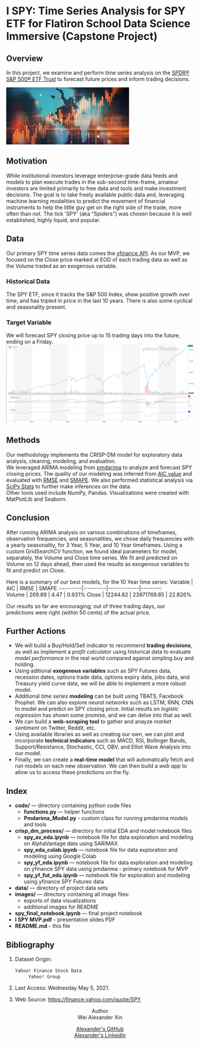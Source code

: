 # I SPY: Time Series Analysis for SPY ETF for Flatiron School Data Science Immersive (Capstone Project)
  
## Overview  
In this project, we examine and perform time series analysis on the [SPDR® S&P 500® ETF Trust](https://www.ssga.com/us/en/institutional/etfs/funds/spdr-sp-500-etf-trust-spy) to forecast future prices and inform trading decisions.  

![finance](images/finance.jpeg)  
  
## Motivation  
While institutional investors leverage enterprise-grade data feeds and models to plan execute trades in the sub-second time-frame, amateur investors are limited primarily to free data and tools and make investment decisions. The goal is to take freely available public data and, leveraging machine learning modalities to predict the movement of financial instruments to help the little guy get on the right side of the trade, more often than not. The tick 'SPY' (aka "Spiders") was chosen because it is well established, highly liquid, and popular.

## Data  
Our primary SPY time series data comes the [yfinance API](https://github.com/ranaroussi/yfinance). As our MVP, we focused on the Close price marked at EOD of each trading data as well as the Volume traded as an exogenous variable.

### Historical Data  
The SPY ETF, since it tracks the S&P 500 Index, show positive growth over time, and has tripled in price in the last 10 years. There is also some cyclical and seasonality present.  

### Target Variable  
We will forecast SPY closing price up to 15 trading days into the future, ending on a Friday.
![SPY Chart](images/SPY_Chart.png)  

## Methods  
Our methodology implements the CRISP-DM model for exploratory data analysis, cleaning, modeling, and evaluation.  
We leveraged ARIMA modeling from [pmdarima](http://alkaline-ml.com/pmdarima/) to analyze and forecast SPY closing prices. The quality of our modeling was inferred from [AIC value](https://en.wikipedia.org/wiki/Akaike_information_criterion) and evaluated with [RMSE](https://en.wikipedia.org/wiki/Root-mean-square_deviation) and [SMAPE](https://en.wikipedia.org/wiki/Symmetric_mean_absolute_percentage_error). We also performed statistical analysis via [SciPy Stats](https://docs.scipy.org/doc/scipy/reference/stats.html) to further make inferences on the data.  
Other tools used include NumPy, Pandas. Visualizations were created with MatPlotLib and Seaborn.  
  
## Conclusion
After running ARIMA analysis on various combinations of timeframes, observation frequencies, and seasonalities, we chose daily frequencies with a yearly seasonality, for 3 Year, 5 Year, and 10 Year timeframes.  Using a custom GridSearchCV function, we found ideal parameters for model, separately, the Volume and Close time series. We fit and predicted on Volume on 12 days ahead, then used the results as exogenous variables to fit and predict on Close.  

Here is a summary of our best models, for the 10 Year time series:
Variable  |    AIC   |     RMSE    |  SMAPE
:---------|:---------|-------------|--------:  
Volume    | 269.89   |     4.47    |  0.931% 
Close     | 12244.82 | 23971769.85 | 22.826% 

Our results so far are encouraging; out of three trading days, our predictions were right (within 50 cents) of the actual price.

## Further Actions  
- We will build a Buy/Hold/Sell indicator to recommend **trading decisions**, as well as implement a _profit calculator_ using historical data to evaluate _model performance_ in the real world compared against simpling buy and holding.  
- Using aditional **exogenous variables** such as SPY Futures data, recession dates, options trade data, options expiry data, jobs data, and Treasury yield curve data, we will be able to implement a more robust model.  
- Additional _time series_ **modeling** can be built using TBATS, Facebook Prophet. We can also explore _neural networks_ such as LSTM, RNN, CNN to model and predict on SPY closing price. Initial results on _logistic regression_ has shown some promise, and we can delve into that as well.  
- We can build a **web-scraping tool** to gather and anayze _market sentiment_ on Twitter, Reddit, etc.
- Using available libraries as well as creating our own, we can plot and incorporate **technical indicators** such as MACD, RSI, Bollinger Bands, Support/Resistance, Stochastic, CCI, OBV, and Elliot Wave Analysis into our model.  
- Finally, we can create a **real-time model** that will automatically fetch and run models on each new observation. We can then build a _web app_ to allow us to access these predictions on the fly.  
     
## Index  
- **code/** — directory containing python code files
  - **functions.py** — helper functions
  - **Pmdarima_Model.py** - custom class for running pmdarima models and tools
- **crisp_dm_process/** — directory for initial EDA and model notebook files  
  - **spy_av_eda.ipynb** — notebook file for data exploration and modeling on AlphaVantage data using SARIMAX
  - **spy_eda_colab.ipynb** — notebook file for data exploration and modeling using Google Colab
  - **spy_yf_eda.ipynb** — notebook file for data exploration and modeling on yfinance SPY data using pmdarima - primary notebook for MVP
  - **spy_yf_fut_eda.ipynb** — notebook file for exploration and modeling using yfinance SPY Futures data
- **data/** — directory of project data sets
- **images/** — directory containing all image files:  
  - exports of data visualizations  
  - additional images for README
- **spy_final_notebook.ipynb** — final project notebook  
- **I SPY MVP.pdf** - presentation slides PDF
- **README.md** - this file
  
## Bibliography  
1. Dataset Origin:  
  
       Yahoo! Finance Stock Data  
            Yahoo! Group  
2. Last Access:    Wednesday May 5, 2021. 
3. Web Source:  https://finance.yahoo.com/quote/SPY            
  
<div align="center";>Author 
  <div align="center";>Wei Alexander Xin  
    
[Alexander's GitHub](https://github.com/eggrollofchaos)  
[Alexander's LinkedIn](https://www.linkedin.com/in/waximus)

